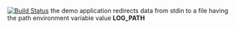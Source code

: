 [![Build Status](https://travis-ci.org/b2017-17viu16m/lab13.svg?branch=master)](https://travis-ci.org/b2017-17viu16m/lab13)
the demo application redirects data from stdin to a file having the path environment variable value **LOG_PATH**
